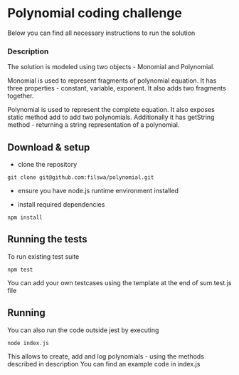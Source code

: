 # Polynomial coding challenge

Below you can find all necessary instructions to run the solution

### Description
The solution is modeled using two objects - Monomial and Polynomial.

Monomial is used to represent fragments of polynomial equation. It has three properties - constant, variable, exponent. It also adds two fragments together. 

Polynomial is used to represent the complete equation. It also exposes static method add to add two polynomials. Additionally it has getString method - returning a string representation of a polynomial.

## Download & setup

- clone the repository
```
git clone git@github.com:filswa/polynomial.git
```

- ensure you have node.js runtime environment installed

- install required dependencies
```
npm install
```

## Running the tests
To run existing test suite

```
npm test
```

You can add your own testcases using the template at the end of sum.test.js file

## Running 
You can also run the code outside jest by executing
```
node index.js
```

This allows to create, add and log polynomials - using the methods described in description
You can find an example code in index.js